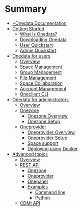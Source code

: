 # Summary

* [+Onedata Documentation](INTRO.md)
* [Getting Started]()
  * [What is Onedata?](doc/getting_started/what_is_onedata.md)
  * [Downloading Onedata](doc/getting_started/downloading_onedata.md)
  * [User Quickstart](doc/getting_started/user_onedata_101.md)
  * [Admin Quickstart](doc/getting_started/admin_onedata_101.md)
* [Onedata for users](doc/using_onedata/user_guide.md)
  * [Overview](doc/user_guide.md)
  * [Space Management](doc/using_onedata/space_management.md)
  * [Group Management](doc/using_onedata/group_management.md)
  * [File Management](doc/using_onedata/file_management.md)
  * [Space Collaboration](doc/using_onedata/space_collaboration.md)
  * [Account Management](doc/using_onedata/account_management.md)
  * [Oneclient CLI](doc/using_onedata/oneclient.md)
* [Onedata for administrators]()
  * [Overview](doc/admin_guide.md)
  * [Onezone](Onezone)
    * [Onezone Overview](doc/administering_onedata/onezone_overview.md)
    * [Onezone Setup](doc/administering_onedata/onezone_installation.md)
  * [Oneprovider](Oneprovider)
    * [Oneprovider Overview](doc/administering_onedata/provider_overview.md)
    * [Oneprovider Setup](doc/administering_onedata/provider_installation.md)
    * [Space support](doc/administering_onedata/provider_space_support.md)
    * [Deploying using Docker](doc/running_onedata/docker/pre_onedata_docker.md)
* [Advanced topics]()
  * [Overview](doc/advanced/README.md)
  * [REST API](doc/advanced/rest/README.md)
    * [Onezone](doc/advanced/rest/onezone/overview.md)
      <!--- SWAGGER_INCLUDE_START ONEZONE_DEFINITIONS -->
      <!--- SWAGGER_INCLUDE_END ONEZONE_DEFINITIONS -->
      <!--- SWAGGER_INCLUDE_START ONEZONE_PATHS -->
      <!--- SWAGGER_INCLUDE_END ONEZONE_PATHS -->
    * [Oneprovider](doc/advanced/rest/oneprovider/overview.md)
      <!--- SWAGGER_INCLUDE_START ONEPROVIDER_DEFINITIONS -->
      <!--- SWAGGER_INCLUDE_END ONEPROVIDER_DEFINITIONS -->
      <!--- SWAGGER_INCLUDE_START ONEPROVIDER_PATHS -->
      <!--- SWAGGER_INCLUDE_END ONEPROVIDER_PATHS -->
    * [Onepanel](doc/advanced/rest/onepanel/overview.md)
      <!--- SWAGGER_INCLUDE_START ONEPANEL_DEFINITIONS -->
      <!--- SWAGGER_INCLUDE_END ONEPANEL_DEFINITIONS -->
      <!--- SWAGGER_INCLUDE_START ONEPANEL_PATHS -->
      <!--- SWAGGER_INCLUDE_END ONEPANEL_PATHS -->
    * [Examples](doc/advanced/rest/examples.md)
      * [Command line](doc/advanced/rest/cli.md)
      * [Python](doc/advanced/rest/python.md)
  * [CDMI API](doc/advanced/cdmi.md)

